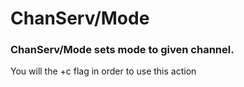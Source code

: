 # ChanServ/Mode
### ChanServ/Mode sets mode to given channel.
<p> You will the +c flag in order to use this action </p>
